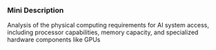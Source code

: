 ### Mini Description

Analysis of the physical computing requirements for AI system access, including processor capabilities, memory capacity, and specialized hardware components like GPUs
